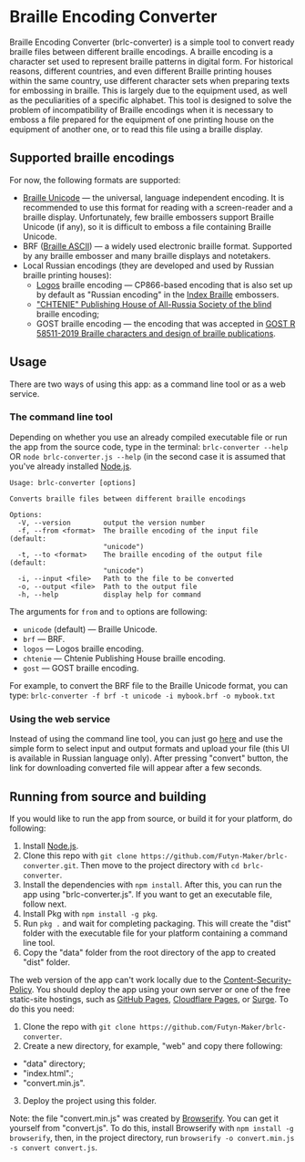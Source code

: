 # Braille Encoding Converter

Braille Encoding Converter (brlc-converter) is a simple tool to convert ready braille files between different braille encodings. A braille encoding is a character set used to represent braille patterns in digital form. For historical reasons, different countries, and even different Braille printing houses within the same country, use different character sets when preparing texts for embossing in braille. This is largely due to the equipment used, as well as the peculiarities of a specific alphabet. This tool is designed to solve the problem of incompatibility of Braille encodings when it is necessary to emboss a file prepared for the equipment of one printing house on the equipment of another one, or to read this file using a braille display.

## Supported braille encodings

For now, the following formats are supported:

* [Braille Unicode](https://en.wikipedia.org/wiki/Braille_Patterns) — the universal, language independent encoding. It is recommended to use this format for reading with a screen-reader and a braille display. Unfortunately, few braille embossers support Braille Unicode (if any), so it is difficult to emboss a file containing Braille Unicode.
* BRF ([Braille ASCII](https://en.wikipedia.org/wiki/Braille_ASCII)) — a widely used electronic braille format. Supported by any braille embosser and many braille displays and notetakers.
* Local Russian encodings (they are developed and used by Russian braille printing houses):
  * [Logos](https://logosvos.ru) braille encoding — CP866-based encoding that is also set up by default as "Russian encoding" in the [Index Braille](https://indexbraille.com) embossers.
  * ["CHTENIE" Publishing House of All-Russia Society of the blind](https://chtenie.spb.ru) braille encoding;
  * GOST braille encoding — the encoding that was accepted in [GOST R 58511-2019 Braille characters and design of braille publications](https://allgosts.ru/11/180/gost_r_58511-2019#:~:text=%D0%93%D0%9E%D0%A1%D0%A2%20%D0%A0%2058511%2D2019%20%D0%A1%D0%B8%D0%BC%D0%B2%D0%BE%D0%BB%D1%8B%20%D0%91%D1%80%D0%B0%D0%B9%D0%BB%D1%8F%20%D0%B8%20%D0%BE%D1%84%D0%BE%D1%80%D0%BC%D0%BB%D0%B5%D0%BD%D0%B8%D0%B5%20%D0%B1%D1%80%D0%B0%D0%B9%D0%BB%D0%B5%D0%B2%D1%81%D0%BA%D0%B8%D1%85%20%D0%B8%D0%B7%D0%B4%D0%B0%D0%BD%D0%B8%D0%B9,-%D0%9E%D0%B1%D0%BE%D0%B7%D0%BD%D0%B0%D1%87%D0%B5%D0%BD%D0%B8%D0%B5%3A).

## Usage

There are two ways of using this app: as a command line  tool or as a web service.

### The command line tool

Depending on whether you use an already compiled executable file or run the app from the source code, type in the terminal:
`brlc-converter --help`
OR
`node brlc-converter.js --help`
(in the second case it is assumed that you've already installed [Node.js](https://nodejs.org).

```
Usage: brlc-converter [options]

Converts braille files between different braille encodings

Options:
  -V, --version        output the version number
  -f, --from <format>  The braille encoding of the input file (default:
                       "unicode")
  -t, --to <format>    The braille encoding of the output file (default:
                       "unicode")
  -i, --input <file>   Path to the file to be converted
  -o, --output <file>  Path to the output file
  -h, --help           display help for command
```

The arguments for `from` and `to` options are following:

* `unicode` (default) — Braille Unicode.
* `brf` — BRF.
* `logos` — Logos braille encoding.
* `chtenie` — Chtenie Publishing House braille encoding.
* `gost` — GOST braille encoding.

For example, to convert the BRF file to the Braille Unicode format, you can type:
`brlc-converter -f brf -t unicode -i mybook.brf -o mybook.txt`

### Using the web service

Instead of using the command line tool, you can just go [here](https://brlc-converter.pages.dev) and use the simple form to select  input and output formats and upload your file (this UI is available in Russian language only). After pressing "convert" button, the link for downloading converted file will appear after a few seconds.

## Running from source and building

If you would like to run the app from source, or build it for your platform, do following:

1. Install [Node.js](https://nodejs.org).
2. Clone this repo with `git clone https://github.com/Futyn-Maker/brlc-converter.git`. Then move to the project directory with `cd brlc-converter`.
3. Install the dependencies with `npm install`. After this, you can run the app using "brlc-converter.js". If you want to get an executable file, follow next.
4. Install Pkg with `npm install -g pkg`.
5. Run `pkg .` and wait for completing packaging. This will create the "dist" folder with  the executable file for your platform containing a command line tool.
6. Copy the "data" folder from the root directory of the app to created "dist" folder.

The web version of the app can't work locally due to the [Content-Security-Policy](https://developer.mozilla.org/en-US/docs/Web/HTTP/Headers/Content-Security-Policy). You should deploy the app using your own server or one of the free static-site hostings, such as [GitHub Pages](https://github.io), [Cloudflare Pages](https://pages.dev), or [Surge](https://surge.sh). To do this you need:

1. Clone the repo with `git clone https://github.com/Futyn-Maker/brlc-converter`.
2. Create a new directory, for example, "web" and copy there following:
  * "data" directory;
  * "index.html".;
  * "convert.min.js".
3. Deploy the project using this folder.

Note: the file "convert.min.js" was created by [Browserify](https://browserify.org). You can get it yourself from "convert.js". To do this, install Browserify with `npm install -g browserify`, then, in the project directory, run `browserify -o convert.min.js -s convert convert.js`.
